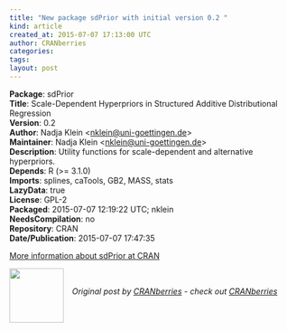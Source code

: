 ```yaml
---
title: "New package sdPrior with initial version 0.2 "
kind: article
created_at: 2015-07-07 17:13:00 UTC
author: CRANberries
categories: 
tags: 
layout: post
---
```

<strong>Package</strong>: sdPrior<br>
<strong>Title</strong>: Scale-Dependent Hyperpriors in Structured Additive
Distributional Regression<br>
<strong>Version</strong>: 0.2<br>
<strong>Author</strong>: Nadja Klein &lt;nklein@uni-goettingen.de&gt;<br>
<strong>Maintainer</strong>: Nadja Klein &lt;nklein@uni-goettingen.de&gt;<br>
<strong>Description</strong>: Utility functions for scale-dependent and alternative hyperpriors.<br>
<strong>Depends</strong>: R (&gt;= 3.1.0)<br>
<strong>Imports</strong>: splines, caTools, GB2, MASS, stats<br>
<strong>LazyData</strong>: true<br>
<strong>License</strong>: GPL-2<br>
<strong>Packaged</strong>: 2015-07-07 12:19:22 UTC; nklein<br>
<strong>NeedsCompilation</strong>: no<br>
<strong>Repository</strong>: CRAN<br>
<strong>Date/Publication</strong>: 2015-07-07 17:47:35<br>

<p>
<a href="http://cran.r-project.org/web/packages/sdPrior/index.html">More information about sdPrior at CRAN</a><div class="author">
  <img src="" style="width: 96px; height: 96;">
  <span style="position: absolute; padding: 32px 15px;">
    <i>Original post by <a href="http://twitter.com/">CRANberries</a> - check out <a href="http://dirk.eddelbuettel.com/cranberries">CRANberries   </a></i>
  </span>
</div>
